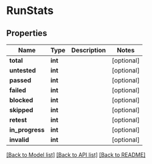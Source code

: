 # RunStats

## Properties
Name | Type | Description | Notes
------------ | ------------- | ------------- | -------------
**total** | **int** |  | [optional] 
**untested** | **int** |  | [optional] 
**passed** | **int** |  | [optional] 
**failed** | **int** |  | [optional] 
**blocked** | **int** |  | [optional] 
**skipped** | **int** |  | [optional] 
**retest** | **int** |  | [optional] 
**in_progress** | **int** |  | [optional] 
**invalid** | **int** |  | [optional] 

[[Back to Model list]](../README.md#documentation-for-models) [[Back to API list]](../README.md#documentation-for-api-endpoints) [[Back to README]](../README.md)

